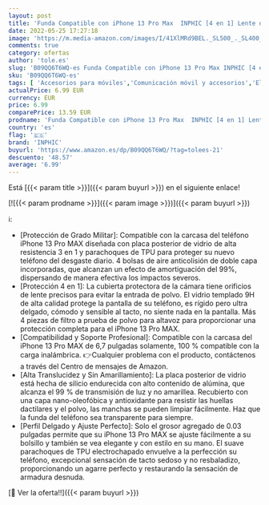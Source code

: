 ```yaml
---
layout: post
title: 'Funda Compatible con iPhone 13 Pro Max  INPHIC [4 en 1] Lente de Cámara/ Pantalla de Cidrio Templado/ 4 Protectores de Altavoz  Carcasa Suave TPU Airbag Anti-Choque  Transparente Oro'
date: 2022-05-25 17:27:18
image: 'https://m.media-amazon.com/images/I/41XlMRd9BEL._SL500_._SL400_.jpg'
comments: true
category: ofertas
author: 'tole.es'
slug: 'B09QQ6T6WQ-es Funda Compatible con iPhone 13 Pro Max INPHIC [4 en 1]...'
sku: 'B09QQ6T6WQ-es'
tags: [ 'Accesorios para móviles','Comunicación móvil y accesorios','Electrónica','Fundas y carcasas para teléfonos móviles','Paquetes de fundas y carcasas para teléfonos móviles','inphic','iphone','🇪🇸', ]
actualPrice: 6.99 EUR
currency: EUR
price: 6.99
comparePrice: 13.59 EUR
prodname: 'Funda Compatible con iPhone 13 Pro Max  INPHIC [4 en 1] Lente de Cámara/ Pantalla de Cidrio Templado/ 4 Protectores de Altavoz  Carcasa Suave TPU Airbag Anti-Choque  Transparente Oro'
country: 'es'
flag: '🇪🇸'
brand: 'INPHIC'
buyurl: 'https://www.amazon.es/dp/B09QQ6T6WQ/?tag=tolees-21'
descuento: '48.57'
average: '6.99'
---
```


Está [{{< param title >}}]({{< param buyurl >}}) en el siguiente enlace!

[![{{< param prodname >}}]({{< param image >}})]({{< param buyurl >}})

ℹ️:

- [Protección de Grado Militar]: Compatible con la carcasa del teléfono iPhone 13 Pro MAX diseñada con placa posterior de vidrio de alta resistencia 3 en 1 y parachoques de TPU para proteger su nuevo teléfono del desgaste diario. 4 bolsas de aire anticolisión de doble capa incorporadas, que alcanzan un efecto de amortiguación del 99%, dispersando de manera efectiva los impactos severos.
- [Protección 4 en 1]: La cubierta protectora de la cámara tiene orificios de lente precisos para evitar la entrada de polvo. El vidrio templado 9H de alta calidad protege la pantalla de su teléfono, es rígido pero ultra delgado, cómodo y sensible al tacto, no siente nada en la pantalla. Más 4 piezas de filtro a prueba de polvo para altavoz para proporcionar una protección completa para el iPhone 13 Pro MAX.
- [Compatibilidad y Soporte Profesional]: Compatible con la carcasa del iPhone 13 Pro MAX de 6,7 pulgadas solamente, 100 % compatible con la carga inalámbrica. 👉️Cualquier problema con el producto, contáctenos a través del Centro de mensajes de Amazon.
- [Alta Translucidez y Sin Amarillamiento]: La placa posterior de vidrio está hecha de silicio endurecida con alto contenido de alúmina, que alcanza el 99 % de transmisión de luz y no amarillea. Recubierto con una capa nano-oleofóbica y antioxidante para resistir las huellas dactilares y el polvo, las manchas se pueden limpiar fácilmente. Haz que la funda del teléfono sea transparente para siempre.
- [Perfil Delgado y Ajuste Perfecto]: Solo el grosor agregado de 0.03 pulgadas permite que su iPhone 13 Pro MAX se ajuste fácilmente a su bolsillo y también se vea elegante y con estilo en su mano. El suave parachoques de TPU electrochapado envuelve a la perfección su teléfono, excepcional sensación de tacto sedoso y no resbaladizo, proporcionando un agarre perfecto y restaurando la sensación de armadura desnuda.

[🛒 Ver la oferta!!]({{< param buyurl >}})
